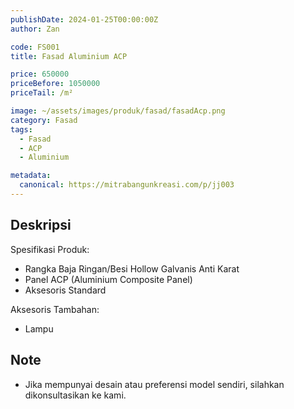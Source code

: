 ```yaml
---
publishDate: 2024-01-25T00:00:00Z
author: Zan

code: FS001
title: Fasad Aluminium ACP

price: 650000
priceBefore: 1050000
priceTail: /m²

image: ~/assets/images/produk/fasad/fasadAcp.png
category: Fasad
tags:
  - Fasad
  - ACP
  - Aluminium

metadata:
  canonical: https://mitrabangunkreasi.com/p/jj003
---
```


## Deskripsi

Spesifikasi Produk:
- Rangka Baja Ringan/Besi Hollow Galvanis Anti Karat
- Panel ACP (Aluminium Composite Panel)
- Aksesoris Standard

Aksesoris Tambahan:
- Lampu


## Note
- Jika mempunyai desain atau preferensi model sendiri, silahkan dikonsultasikan ke kami.